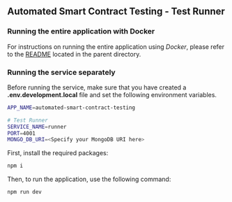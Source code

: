 ## Automated Smart Contract Testing - Test Runner

### Running the entire application with Docker

For instructions on running the entire application using _Docker_, please refer to the [README](../README.md) located in the parent directory.

### Running the service separately

Before running the service, make sure that you have created a **.env.development.local** file and set the following environment variables.

```bash
APP_NAME=automated-smart-contract-testing

# Test Runner
SERVICE_NAME=runner
PORT=4001
MONGO_DB_URI=<Specify your MongoDB URI here>
```

First, install the required packages:

```bash
npm i
```

Then, to run the application, use the following command:

```bash
npm run dev
```
